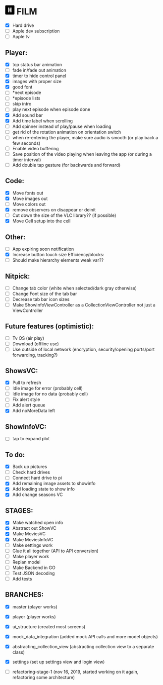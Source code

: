 # <img src="images/logo.png" width="30px" height="30px"/> FILM

- [x] Hard drive
- [ ] Apple dev subscription
- [ ] Apple tv

## Player:
- [x] top status bar animation
- [ ] fade in/fade out animation
- [x] timer to hide control panel
- [x] images with proper size
- [x] good font
- [ ] *next episode
- [ ] *episode lists
- [ ] skip intro
- [ ] play next episode when episode done
- [x] Add sound bar
- [x] Add time label when scrolling
- [ ] Add spinner instead of play/pause when loading
- [ ] get rid of the rotation animation on orientation switch
- [ ] when re-entering the player, make sure audio is smooth (or play back a few seconds)
- [ ] Enable video buffering
- [ ] Save position of the video playing when leaving the app (or during a timer interval)
- [ ] Add double tap gesture (for backwards and forward)

## Code:
- [x] Move fonts out
- [x] Move images out
- [ ] Move colors out
- [x] remove observers on disappear or deinit
- [ ] Cut down the size of the VLC library?? (if possible)
- [x] Move Cell setup into the cell

## Other:
- [ ] App expiring soon notification
- [x] Increase button touch size
Efficiency/blocks:
- [ ] Should make hierarchy elements weak var??

## Nitpick:
- [ ] Change tab color (white when selected/dark gray otherwise)
- [ ] Change Font size of the tab bar
- [ ] Decrease tab bar icon sizes
- [ ] Make ShowInfoViewController as a CollectionViewController not just a ViewController

## Future features (optimistic):
- [ ] Tv OS (air play)
- [ ] Download (offline use)
- [ ] Use outside of local network (encryption, security/opening ports/port forwarding, tracking?)

## ShowsVC:
- [x] Pull to refresh
- [ ] Idle image for error (probably cell)
- [ ] Idle image for no data (probably cell)
- [ ] Fix alert style
- [ ] Add alert queue
- [x] Add noMoreData left

## ShowInfoVC:
- [ ] tap to expand plot

## To do:
- [x] Back up pictures
- [ ] Check hard drives
- [ ] Connect hard drive to pi
- [x] Add remaining image assets to showinfo
- [x] Add loading state to show info
- [x] Add change seasons VC

## STAGES:
- [x] Make watched open info
- [x] Abstract out ShowVC
- [x] Make MoviesVC
- [x] Make MoviesInfoVC
- [ ] Make settings work
- [ ] Glue it all together (API to API conversion)
- [ ] Make player work
- [ ] Replan model
- [ ] Make Backend in GO
- [ ] Test JSON decoding
- [ ] Add tests

## BRANCHES:
- [x] master (player works)
- [x] player (player works)
- [x] ui_structure (created most screens)
- [x] mock_data_integration (added mock API calls and more model objects)
- [x] abstracting_collection_view (abstracting collection view to a separate class)
- [x] settings (set up settings view and login view)
- [ ] refactoring-stage-1 (nov 16, 2019, started working on it again, refactoring some architecture)

